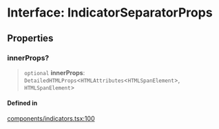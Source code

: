 # Interface: IndicatorSeparatorProps

## Properties

### innerProps?

> `optional` **innerProps**: `DetailedHTMLProps`\<`HTMLAttributes`\<`HTMLSpanElement`\>, `HTMLSpanElement`\>

#### Defined in

[components/indicators.tsx:100](https://github.com/cluk3/react-select/blob/ed039925bb007c645df3b023879a7c98ae8eeccd/packages/react-select/src/components/indicators.tsx#L100)

